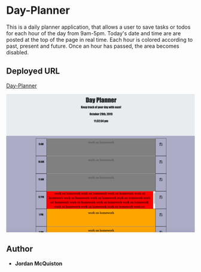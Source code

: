 # Day-Planner

This is a daily planner application, that allows a user to save tasks or todos
for each hour of the day from 9am-5pm. Today's date and time are are posted at 
the top of the page in real time. Each hour is colored according to
past, present and future. Once an hour has passed, the area becomes disabled.


## Deployed URL

[Day-Planner](https://jordancley.github.io/Day-Planner/)

![Day-Planner UI](Day-Planner.png)


## Author

* **Jordan McQuiston** 
